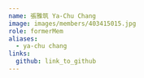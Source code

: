 ```yaml
---
name: 張雅筑 Ya-Chu Chang 
image: images/members/403415015.jpg 
role: formerMem
aliases:
  - ya-chu chang
links:
  github: link_to_github 
---
```

